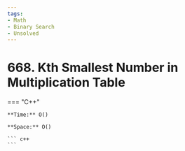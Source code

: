 ```yaml
---
tags:
- Math
- Binary Search
- Unsolved
---
```



# 668. Kth Smallest Number in Multiplication Table

=== "C++"

    **Time:** O()

    **Space:** O()

    ``` c++
    ```